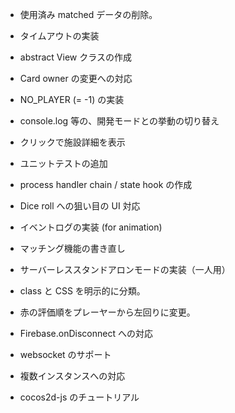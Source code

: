 * 使用済み matched データの削除。

* タイムアウトの実装
* abstract View クラスの作成
* Card owner の変更への対応
* NO_PLAYER (= -1) の実装
* console.log 等の、開発モードとの挙動の切り替え
* クリックで施設詳細を表示
* ユニットテストの追加
* process handler chain / state hook の作成
* Dice roll への狙い目の UI 対応
* イベントログの実装 (for animation)
* マッチング機能の書き直し
* サーバーレススタンドアロンモードの実装（一人用）
* class と CSS を明示的に分類。
* 赤の評価順をプレーヤーから左回りに変更。
* Firebase.onDisconnect への対応

* websocket のサポート

* 複数インスタンスへの対応
* cocos2d-js のチュートリアル

